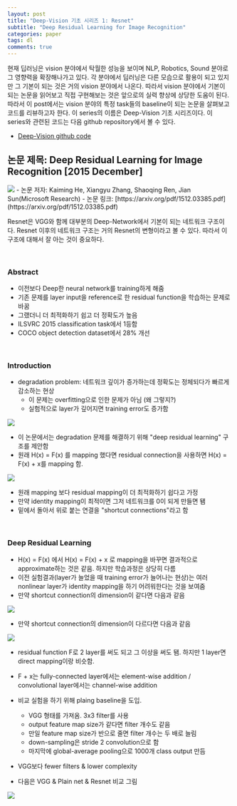 ```yaml
---
layout: post
title: "Deep-Vision 기초 시리즈 1: Resnet"
subtitle: "Deep Residual Learning for Image Recognition"
categories: paper
tags: dl
comments: true
---
```


현재 딥러닝은 vision 분야에서 탁월한 성능을 보이며 NLP, Robotics, Sound 분야로 그 영향력을 확장해나가고 있다. 각 분야에서 딥러닝은 다른 모습으로 활용이 되고 있지만 그 기본이 되는 것은 거의 vision 분야에서 나온다. 따라서 vision 분야에서 기본이 되는 논문을 읽어보고 직접 구현해보는 것은 앞으로의 실력 향상에 상당한 도움이 된다. 따라서 이 post에서는 vision 분야의 특정 task들의 baseline이 되는 논문을 살펴보고 코드를 리뷰하고자 한다. 이 series의 이름은 Deep-Vision 기초 시리즈이다. 이 series와 관련된 코드는 다음 github repository에서 볼 수 있다. 

- [Deep-Vision github code](https://github.com/dnddnjs/pytorch-vision) 


## 논문 제목: Deep Residual Learning for Image Recognition [2015 December]

<img src="https://www.dropbox.com/s/b0dp6tse95zudzw/Screenshot%202018-10-09%2020.54.11.png?dl=1">
- 논문 저자: Kaiming He, Xiangyu Zhang, Shaoqing Ren, Jian Sun(Microsoft Research)
- 논문 링크: [https://arxiv.org/pdf/1512.03385.pdf](https://arxiv.org/pdf/1512.03385.pdf)


Resnet은 VGG와 함께 대부분의 Deep-Network에서 기본이 되는 네트워크 구조이다. Resnet 이후의 네트워크 구조는 거의 Resnet의 변형이라고 볼 수 있다. 따라서 이 구조에 대해서 잘 아는 것이 중요하다. 

<br/>

### Abstract

- 이전보다 Deep한 neural network를 training하게 해줌
- 기존 문제를 layer input을 reference로 한 residual function을 학습하는 문제로 바꿈
- 그랬더니 더 최적화하기 쉽고 더 정확도가 높음
- ILSVRC 2015 classification task에서 1등함
- COCO object detection dataset에서 28% 개선

<br/>

### Introduction

- degradation problem: 네트워크 깊이가 증가하는데 정확도는 정체되다가 빠르게 감소하는 현상
  - 이 문제는 overfitting으로 인한 문제가 아님 (왜 그렇지?)
  - 실험적으로 layer가 깊어지면 training error도 증가함

<img src="https://www.dropbox.com/s/06xom9u3umodycz/Screenshot%202018-10-09%2021.16.01.png?dl=1">

- 이 논문에서는 degradation 문제를 해결하기 위해 "deep residual learning" 구조를 제안함
- 원래 H(x) = F(x) 를 mapping 했다면 residual connection을 사용하면 H(x) = F(x) + x를 mapping 함.

<img src="https://www.dropbox.com/s/6acjshs76hb08gj/Screenshot%202018-10-09%2021.20.46.png?dl=1">

- 원래 mapping 보다 residual mapping이 더 최적화하기 쉽다고 가정
- 만약 identity mapping이 최적이면 그저 네트워크를 0이 되게 만들면 됌
- 밑에서 돌아서 위로 붙는 연결을 "shortcut connections"라고 함

<br/>

### Deep Residual Learning

- H(x) = F(x) 에서 H(x) = F(x) + x 로 mapping을 바꾸면 결과적으로 approximate하는 것은 같음. 하지만 학습과정은 상당히 다름
- 이전 실험결과(layer가 늘었을 때 training error가 늘어나는 현상)는 여러 nonlinear layer가 identity mapping을 하기 어려워한다는 것을 보여줌
- 만약 shortcut connection의 dimension이 같다면 다음과 같음
<img src="https://www.dropbox.com/s/wpflqqr7m86osid/Screenshot%202018-10-09%2021.39.11.png?dl=1">

- 만약 shortcut connection의 dimension이 다르다면 다음과 같음
<img src="https://www.dropbox.com/s/zefxlnbgex3pk2g/Screenshot%202018-10-09%2021.39.36.png?dl=1">

- residual function F로 2 layer를 써도 되고 그 이상을 써도 됌. 하지만 1 layer면 direct mapping이랑 비슷함.
- F + x는 fully-connected layer에서는 element-wise addition / convolutional layer에서는 channel-wise addition

- 비교 실험을 하기 위해 plaing baseline을 도입.
  - VGG 형태를 가져옴. 3x3 filter를 사용
  - output feature map size가 같다면 filter 개수도 같음
  - 만일 feature map size가 반으로 줄면 filter 개수는 두 배로 늘림
  - down-sampling은 stride 2 convolution으로 함
  - 마지막에 global-average pooling으로 1000개 class output 만듬

- VGG보다 fewer filters & lower complexity
- 다음은 VGG & Plain net & Resnet 비교 그림

<img src="https://www.dropbox.com/s/eqfw171k9kn7gik/Screenshot%202018-10-09%2021.49.14.png?dl=1">

